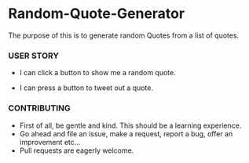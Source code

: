 # Random-Quote-Generator
The purpose of this is to generate random Quotes from a list of quotes.

### USER STORY
- I can click a button to show me a  random quote.
    
-  I can press a button to tweet out a quote.

### CONTRIBUTING
   - First of all, be gentle and kind. This should be a learning experience.
   - Go ahead and file an issue, make a request, report a bug, offer an improvement etc...
   - Pull requests are eagerly welcome.
